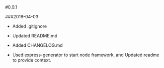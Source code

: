 #0.0.1

###2018-04-03
- Added .gitignore
- Updated README.md
- Added CHANGELOG.md

- Used express-generator to start node framework, and Updated readme to provide context.
